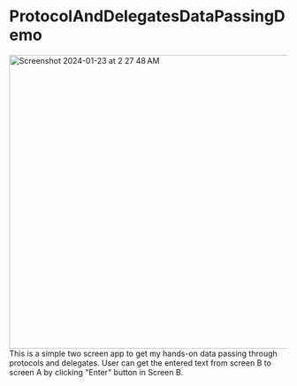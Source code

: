 
# ProtocolAndDelegatesDataPassingDemo

<img width="531" alt="Screenshot 2024-01-23 at 2 27 48 AM" src="https://github.com/aashish124/ProtocolAndDelegatesDataPassingDemo/assets/109128539/aad6dd7c-5e7d-4142-b8cf-1d725d6f53d6">
This is a simple two screen app to get my hands-on data passing through protocols and delegates. 
User can get the entered text from screen B to screen A by clicking "Enter" button in Screen B.
